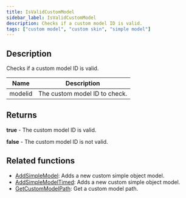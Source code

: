 ```yaml
---
title: IsValidCustomModel
sidebar_label: IsValidCustomModel
description: Checks if a custom model ID is valid.
tags: ["custom model", "custom skin", "simple model"]
---
```


<VersionWarn version='omp v1.1.0.2612' />

## Description

Checks if a custom model ID is valid.

| Name    | Description                   |
| ------- | ----------------------------- |
| modelid | The custom model ID to check. |

## Returns

**true** - The custom model ID is valid.

**false** - The custom model ID is not valid.

## Related functions

- [AddSimpleModel](AddSimpleModel): Adds a new custom simple object model.
- [AddSimpleModelTimed](AddSimpleModelTimed): Adds a new custom simple object model.
- [GetCustomModelPath](GetCustomModelPath): Get a custom model path.
